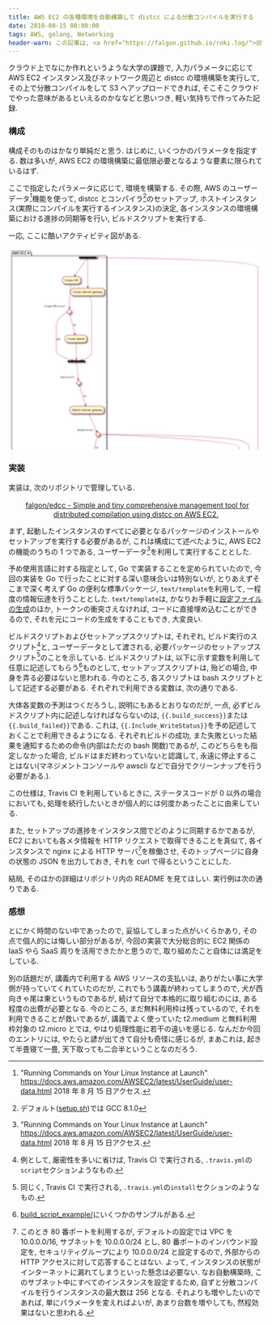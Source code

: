 ```yaml
---
title: AWS EC2 の各種環境を自動構築して distcc による分散コンパイルを実行する
date: 2018-08-15 00:00:00
tags: AWS, golang, Networking
header-warn: この記事は, <a href="https://falgon.github.io/roki.log/">旧ブログ</a>から移植された記事です. よって, その内容として, <a href="https://falgon.github.io/roki.log/">旧ブログ</a>に依存した文脈が含まれている可能性があります. 予めご了承下さい.
---
```


クラウド上でなにか作れというような大学の課題で, 
入力パラメータに応じて AWS EC2 インスタンス及びネットワーク周辺と distcc の環境構築を実行して,
その上で分散コンパイルをして S3 へアップロードできれば, 
そこそこクラウドでやった意味があるといえるのかななどと思いつき, 軽い気持ちで作ってみた記録.

### 構成

構成そのものはかなり単純だと思う. はじめに, いくつかのパラメータを指定する. 
数は多いが, AWS EC2 の環境構築に最低限必要となるような要素に限られているはず.

<script src="https://gist-it.appspot.com/https://github.com/falgon/edcc/blob/5f4cd53830691275e5c250ef2051adca9d1162d6/README.md?slice=10:44"></script>

ここで指定したパラメータに応じて, 環境を構築する. 
その際, AWS のユーザーデータ[^1]機能を使って, distcc とコンパイラ[^2]のセットアップ, 
ホストインスタンス(実際にコンパイルを実行するインスタンス)の決定,
各インスタンスの環境構築における進捗の同期等を行い,
ビルドスクリプトを実行する.

一応, ここに酷いアクティビティ図がある.

<div style="height: 400px; overflow-y: scroll;">
<img width="700" src="https://raw.githubusercontent.com/falgon/edcc/4a052baece667b6baf6d3e41ff3f0741faee5bed/assets/fig.png" alt="ugly activity diagram">
</div>

### 実装

実装は, 次のリポジトリで管理している.

<p style="text-align: center;">
<i class="fab fa-github" style="font-size: large; margin-right: 5px;"></i>
<a href="https://github.com/falgon/edcc">falgon/edcc - Simple and tiny comprehensive management tool for distributed compilation using distcc on AWS EC2.</a>
</p>

まず, 起動したインスタンスのすべてに必要となるパッケージのインストールやセットアップを実行する必要があるが,
これは構成にて述べたように, AWS EC2 の機能のうちの 1 つである, ユーザーデータ[^1]を利用して実行することとした.

予め使用言語に対する指定として, Go で実装することを定められていたので, 
今回の実装を Go で行ったことに対する深い意味合いは特別ないが,
とりあえずそこまで深く考えず Go の便利な標準パッケージ, `text/template`を利用して,
一程度の情報伝達を行うこととした. 
`text/template`は, かなりお手軽に[設定ファイルの生成](https://falgon.github.io/roki.log/posts/2018/%207月/23/ec2failover/)のほか,
トークンの衝突さえなければ, コードに直接埋め込むことができるので, それを元にコードの生成をすることもでき, 大変良い.

ビルドスクリプトおよびセットアップスクリプトは, それぞれ, 
ビルド実行のスクリプト[^3]と,
ユーザーデータとして渡される, 
必要パッケージのセットアップスクリプト[^4]のことを示している.
ビルドスクリプトは, 以下に示す変数を利用して任意に記述してもらう[^5]ものとして,
セットアップスクリプトは, 殆どの場合, 中身を弄る必要はないと思われる.
今のところ, 各スクリプトは bash スクリプトとして記述する必要がある.
それぞれで利用できる変数は, 次の通りである.

<script src="https://gist-it.appspot.com/https://github.com/falgon/edcc/blob/5f4cd53830691275e5c250ef2051adca9d1162d6/README.md?slice=46:63"></script>

大体各変数の予測はつくだろうし, 説明にもあるとおりなのだが, 一点, 必ずビルドスクリプト内に記述しなければならないのは,
`{{.build_success}}`または`{{.build_failed}}`である.
これは, `{{.Include_WriteStatus}}`を予め記述しておくことで利用できるようになる.
それぞれビルドの成功, また失敗といった結果を通知するための命令(内部はただの bash 関数)であるが,
このどちらをも指定しなかった場合, ビルドはまだ終わっていないと認識して, 
永遠に停止することはない(マネジメントコンソールや awscli などで自分でクリーンナップを行う必要がある.).

この仕様は, Travis CI を利用しているときに, 
ステータスコードが 0 以外の場合においても, 処理を続行したいときが個人的には何度かあったことに由来している.

また, セットアップの進捗をインスタンス間でどのように同期するかであるが, 
EC2 においても各メタ情報を HTTP リクエストで取得できることを真似て,
各インスタンスで nginx による HTTP サーバ[^6]を稼働させ, そのトップページに自身の状態の JSON を出力しておき,
それを curl で得るということにした.

結局, そのほかの詳細はリポジトリ内の README を見てほしい.
実行例は次の通りである.

<script src="https://gist-it.appspot.com/https://github.com/falgon/edcc/blob/5f4cd53830691275e5c250ef2051adca9d1162d6/README.md?slice=68:102"></script>

### 感想

とにかく時間のない中であったので, 
妥協してしまった点がいくらかあり,
その点で個人的には悔しい部分があるが, 
今回の実装で大分総合的に EC2 関係の IaaS やら SaaS 周りを活用できたかと思うので, 
取り組めたこと自体には満足をしている.

別の話題だが,
講義内で利用する AWS リソースの支払いは, ありがたい事に大学側が持っていてくれていたのだが,
これでもう講義が終わってしまうので, 犬が西向きゃ尾は東というものであるが,
続けて自分で本格的に取り組むのには, ある程度の出費が必要となる.
今のところ, まだ無料利用枠は残っているので, それを利用できることが救いであるが, 
講義でよく使っていた t2.medium と無料利用枠対象の t2.micro とでは, 
やはり処理性能に若干の違いを感じる.
なんだか今回のエントリには, やたらと諺が出てきて自分も奇怪に感じるが, 
まあこれは, 起きて半畳寝て一畳, 天下取っても二合半ということなのだろう.

[^1]: "Running Commands on Your Linux Instance at Launch" <https://docs.aws.amazon.com/AWSEC2/latest/UserGuide/user-data.html> 2018 年 8 月 15 日アクセス.
[^2]: デフォルト([setup.sh](https://github.com/falgon/edcc/blob/5f4cd53830691275e5c250ef2051adca9d1162d6/src/setup.sh))では GCC 8.1.0
[^3]: 例として, 厳密性を多いに省けば, Travis CI で実行される, `.travis.yml`の`script`セクションようなもの.
[^4]: 同じく, Travis CI で実行される, `.travis.yml`の`install`セクションのようなもの.
[^5]: [build_script_example/](https://github.com/falgon/edcc/tree/5f4cd53830691275e5c250ef2051adca9d1162d6/build_script_example)にいくつかのサンプルがある.
[^6]: このとき 80 番ポートを利用するが, デフォルトの設定では VPC を 10.0.0.0/16, サブネットを 10.0.0.0/24 とし, 80 番ポートのインバウンド設定を, セキュリティグループにより 10.0.0.0/24 と設定するので, 外部からの HTTP アクセスに対して応答することはない. よって, インスタンスの状態がインターネットに漏れてしまうといった懸念は必要ない. なお自動構築時, このサブネット中にすべてのインスタンスを設定するため, 自ずと分散コンパイルを行うインスタンスの最大数は 256 となる. それよりも増やしたいのであれば, 単にパラメータを変えればよいが, あまり台数を増やしても, 然程効果はないと思われる.
